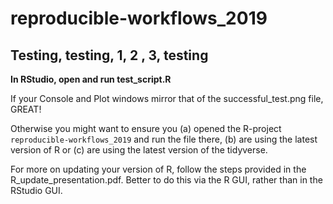 # reproducible-workflows_2019

## Testing, testing, 1, 2 , 3, testing

**In RStudio, open and run test_script.R**

 If your Console and Plot windows mirror that of the successful_test.png file, GREAT!

Otherwise you might want to ensure you (a) opened the R-project `reproducible-workflows_2019` and run the file there, (b) are using the latest version of R or
 (c) are using the latest version of the tidyverse.

For more on updating your version of R, follow the steps provided in the R_update_presentation.pdf. Better to do this via the R GUI, rather than in the RStudio GUI.   



